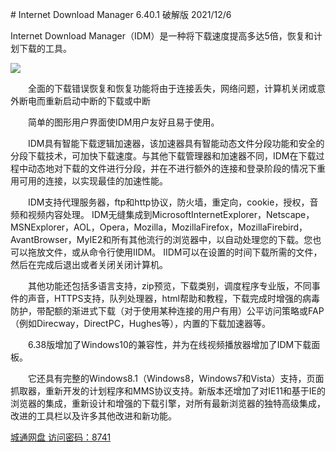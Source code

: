 ﻿﻿# Internet Download Manager 6.40.1 破解版 2021/12/6

Internet Download Manager（IDM）是一种将下载速度提高多达5倍，恢复和计划下载的工具。

![](https://gitee.com/dl999/pic/raw/master/windows/idm/idm.png)


　　全面的下载错误恢复和恢复功能将由于连接丢失，网络问题，计算机关闭或意外断电而重新启动中断的下载或中断

　　简单的图形用户界面使IDM用户友好且易于使用。

　　IDM具有智能下载逻辑加速器，该加速器具有智能动态文件分段功能和安全的分段下载技术，可加快下载速度。与其他下载管理器和加速器不同，IDM在下载过程中动态地对下载的文件进行分段，并在不进行额外的连接和登录阶段的情况下重用可用的连接，以实现最佳的加速性能。

　　IDM支持代理服务器，ftp和http协议，防火墙，重定向，cookie，授权，音频和视频内容处理。 IDM无缝集成到MicrosoftInternetExplorer，Netscape，MSNExplorer，AOL，Opera，Mozilla，MozillaFirefox，MozillaFirebird，AvantBrowser，MyIE2和所有其他流行的浏览器中，以自动处理您的下载。您也可以拖放文件，或从命令行使用IIDM。 IIDM可以在设置的时间下载所需的文件，然后在完成后退出或者关闭关闭计算机。

　　其他功能还包括多语言支持，zip预览，下载类别，调度程序专业版，不同事件的声音，HTTPS支持，队列处理器，html帮助和教程，下载完成时增强的病毒防护，带配额的渐进式下载（对于使用某种连接的用户有用）公平访问策略或FAP（例如Direcway，DirectPC，Hughes等），内置的下载加速器等。

　　6.38版增加了Windows10的兼容性，并为在线视频播放器增加了IDM下载面板。

　　它还具有完整的Windows8.1（Windows8，Windows7和Vista）支持，页面抓取器，重新开发的计划程序和MMS协议支持。新版本还增加了对IE11和基于IE的浏览器的集成，重新设计和增强的下载引擎，对所有最新浏览器的独特高级集成，改进的工具栏以及许多其他改进和新功能。


[城通网盘 访问密码：8741](https://url29.ctfile.com/f/34572529-524420322-a14f0d)
